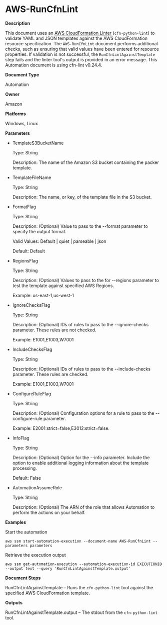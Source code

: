 # AWS\-RunCfnLint<a name="automation-aws-runcfnlint"></a>

**Description**

This document uses an [AWS CloudFormation Linter](https://github.com/aws-cloudformation/cfn-python-lint) \(`cfn-python-lint`\) to validate YAML and JSON templates against the AWS CloudFormation resource specification\. The `AWS-RunCfnLint` document performs additional checks, such as ensuring that valid values have been entered for resource properties\. If validation is not successful, the `RunCfnLintAgainstTemplate` step fails and the linter tool's output is provided in an error message\. This Automation document is using cfn\-lint v0\.24\.4\.

**Document Type**

Automation

**Owner**

Amazon

**Platforms**

Windows, Linux

**Parameters**
+ TemplateS3BucketName

  Type: String

  Description: The name of the Amazon S3 bucket containing the packer template\.
+ TemplateFileName

  Type: String

  Description: The name, or key, of the template file in the S3 bucket\.
+ FormatFlag

  Type: String

  Description: \(Optional\) Value to pass to the \-\-format parameter to specify the output format\.

  Valid Values: Default \| quiet \| parseable \| json

  Default: Default
+ RegionsFlag

  Type: String

  Description: \(Optional\) Values to pass to the for \-\-regions parameter to test the template against specified AWS Regions\.

  Example: us\-east\-1,us\-west\-1
+ IgnoreChecksFlag

  Type: String

  Description: \(Optional\) IDs of rules to pass to the \-\-ignore\-checks parameter\. These rules are not checked\.

  Example: E1001,E1003,W7001
+ IncludeChecksFlag

  Type: String

  Description: \(Optional\) IDs of rules to pass to the \-\-include\-checks parameter\. These rules are checked\.

  Example: E1001,E1003,W7001
+ ConfigureRuleFlag

  Type: String

  Description: \(Optional\) Configuration options for a rule to pass to the \-\-configure\-rule parameter\. 

  Example: E2001:strict=false,E3012:strict=false\.
+ InfoFlag

  Type: String

  Description: \(Optional\) Option for the \-\-info parameter\. Include the option to enable additional logging information about the template processing\.

  Default: False
+ AutomationAssumeRole

  Type: String

  Description: \(Optional\) The ARN of the role that allows Automation to perform the actions on your behalf\.

**Examples**

Start the automation

```
aws ssm start-automation-execution --document-name AWS-RunCfnLint --parameters parameters
```

Retrieve the execution output

```
aws ssm get-automation-execution --automation-execution-id EXECUTIONID --output text --query 'RunCfnLintAgainstTemplate.output’
```

**Document Steps**

RunCfnLintAgainstTemplate – Runs the `cfn-python-lint` tool against the specified AWS CloudFormation template\.

**Outputs**

RunCfnLintAgainstTemplate\.output – The stdout from the `cfn-python-lint` tool\.
